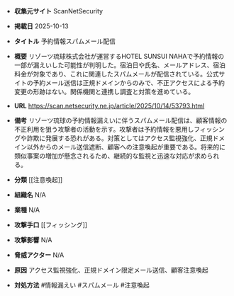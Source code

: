 - **収集元サイト**
ScanNetSecurity

- **掲載日**
2025-10-13

- **タイトル**
予約情報スパムメール配信

- **概要**
リゾーツ琉球株式会社が運営するHOTEL SUNSUI NAHAで予約情報の一部が漏えいした可能性が判明した。宿泊日や氏名、メールアドレス、宿泊料金が対象であり、これに関連したスパムメールが配信されている。公式サイトの予約メール送信は正規ドメインからのみで、不正アクセスによる予約変更の形跡はない。関係機関と連携し調査と対策を進めている。

- **URL**
https://scan.netsecurity.ne.jp/article/2025/10/14/53793.html

- **備考**
リゾーツ琉球の予約情報漏えいに伴うスパムメール配信は、顧客情報の不正利用を狙う攻撃者の活動を示す。攻撃者は予約情報を悪用しフィッシングや詐欺に発展する恐れがある。対策としてはアクセス監視強化、正規ドメイン以外からのメール送信遮断、顧客への注意喚起が重要である。将来的に類似事案の増加が懸念されるため、継続的な監視と迅速な対応が求められる。

- **分類**
[[注意喚起]]

- **組織名**
N/A

- **業種**
N/A

- **攻撃手口**
[[フィッシング]]

- **攻撃影響**
N/A

- **脅威アクター**
N/A

- **原因**
アクセス監視強化、正規ドメイン限定メール送信、顧客注意喚起

- **対処方法**
#情報漏えい #スパムメール #注意喚起
